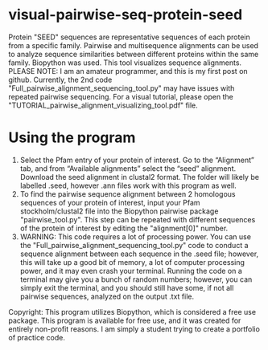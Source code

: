 # visual-pairwise-seq-protein-seed
Protein "SEED" sequences are representative sequences of each protein from a specific family. Pairwise and multisequence alignments can be used to analyze sequence similarities between different proteins within the same family.  Biopython was used. This tool visualizes sequence alignments. 
PLEASE NOTE: I am an amateur programmer, and this is my first post on github. Currently, the 2nd code "Full_pairwise_alignment_sequencing_tool.py" may have issues with repeated pairwise sequencing. 
For a visual tutorial, please open the "TUTORIAL_pairwise_alignment_visualizing_tool.pdf" file. 

# Using the program
1. Select the Pfam entry of your protein of interest. Go to the “Alignment” tab, and from “Available alignments” select the “seed” alignment. Download the seed alignment in clustal2 format. The folder will likely be labelled .seed, however .ann files work with this program as well. 
2. To find the pairwise sequence alignment between 2 homologous sequences of your protein of interest, input your Pfam stockholm/clustal2 file into the Biopython pairwise package "pairwise_tool.py". This step can be repeated with different sequences of the protein of interest by editing the "alignment[0]" number. 
3. WARNING: This code requires a lot of processing power. You can use the "Full_pairwise_alignment_sequencing_tool.py" code to conduct a sequence alignment between each sequence in the .seed file; however, this will take up a good bit of memory, a lot of computer processing power, and it may even crash your terminal. Running the code on a terminal may give you a bunch of random numbers; however, you can simply exit the terminal, and you should still have some, if not all pairwise sequences, analyzed on the output .txt file.

Copyright: This program utilizes Biopython, which is considered a free use package. This program is available for free use, and it was created for entirely non-profit reasons. I am simply a student trying to create a portfolio of practice code. 
